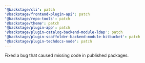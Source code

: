 ```yaml
---
'@backstage/cli': patch
'@backstage/frontend-plugin-api': patch
'@backstage/repo-tools': patch
'@backstage/theme': patch
'@backstage/plugin-app': patch
'@backstage/plugin-catalog-backend-module-ldap': patch
'@backstage/plugin-scaffolder-backend-module-bitbucket': patch
'@backstage/plugin-techdocs-node': patch
---
```


Fixed a bug that caused missing code in published packages.
